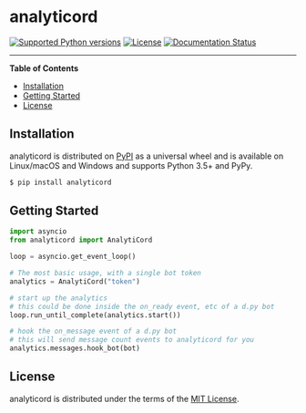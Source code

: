 # analyticord

[![Supported Python versions](https://img.shields.io/pypi/pyversions/analyticord.svg)](https://pypi.org/project/analyticord)
[![License](https://img.shields.io/pypi/l/analyticord.svg)](https://choosealicense.com/licenses)
[![Documentation Status](https://readthedocs.org/projects/discordanalytics-python/badge/?version=latest)](http://discordanalytics-python.readthedocs.io/en/latest/?badge=latest)

-----

**Table of Contents**

* [Installation](#installation)
* [Getting Started](#getting-started)
* [License](#license)

## Installation

analyticord is distributed on [PyPI](https://pypi.org) as a universal
wheel and is available on Linux/macOS and Windows and supports
Python 3.5+ and PyPy.

```bash
$ pip install analyticord
```

## Getting Started
```python
import asyncio
from analyticord import AnalytiCord

loop = asyncio.get_event_loop()

# The most basic usage, with a single bot token
analytics = AnalytiCord("token")

# start up the analytics
# this could be done inside the on_ready event, etc of a d.py bot
loop.run_until_complete(analytics.start())

# hook the on_message event of a d.py bot
# this will send message count events to analyticord for you
analytics.messages.hook_bot(bot)
```

## License

analyticord is distributed under the terms of the
[MIT License](https://choosealicense.com/licenses/mit).
